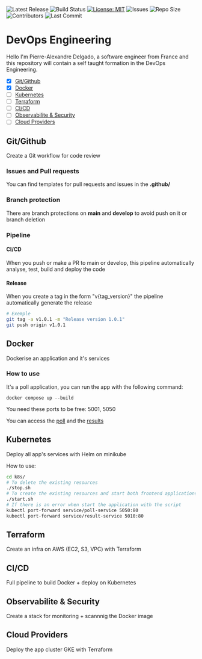![Latest Release](https://img.shields.io/github/v/release/TheRealPad/devopsEngineering?label=latest%20release)
![Build Status](https://github.com/TheRealPad/devopsEngineering/actions/workflows/ci.yml/badge.svg)
[![License: MIT](https://img.shields.io/badge/License-MIT-yellow.svg)](https://opensource.org/licenses/MIT)
![Issues](https://img.shields.io/github/issues/TheRealPad/devopsEngineering)
![Repo Size](https://img.shields.io/github/repo-size/TheRealPad/devopsEngineering)
![Contributors](https://img.shields.io/github/contributors/TheRealPad/devopsEngineering)
![Last Commit](https://img.shields.io/github/last-commit/TheRealPad/devopsEngineering)

# DevOps Engineering

Hello I'm Pierre-Alexandre Delgado, a software engineer from France and this repository will contain a self taught formation in the DevOps Engineering.

- [x] [Git/Github](#gitgithub)
- [x] [Docker](#docker)
- [ ] [Kubernetes](#kubernetes)
- [ ] [Terraform](#terraform)
- [ ] [CI/CD](#cicd-1)
- [ ] [Observabilite & Security](#observabilite--security)
- [ ] [Cloud Providers](#cloud-providers)

## Git/Github

Create a Git workflow for code review

### Issues and Pull requests

You can find templates for pull requests and issues in the **.github/**

### Branch protection

There are branch protections on **main** and **develop** to avoid push on it or branch deletion

### Pipeline

#### CI/CD

When you push or make a PR to main or develop, this pipeline automatically analyse, test, build and deploy the code

#### Release

When you create a tag in the form "v{tag_version}" the pipeline automatically generate the release

```bash
# Exemple
git tag -a v1.0.1 -m "Release version 1.0.1"
git push origin v1.0.1
```

## Docker

Dockerise an application and it's services

### How to use

It's a poll application, you can run the app with the following command:
```
docker compose up --build
```

You need these ports to be free: 5001, 5050

You can access the [poll](http://localhost:5050/) and the [results](http://localhost:5001/)

## Kubernetes

Deploy all app's services with Helm on minikube

How to use:
```bash
cd k8s/
# To delete the existing resources
./stop.sh
# To create the existing resources and start both frontend applications
./start.sh
# If there is an error when start the application with the script
kubectl port-forward service/poll-service 5050:80
kubectl port-forward service/result-service 5010:80
```

## Terraform
Create an infra on AWS (EC2, S3, VPC) with Terraform

## CI/CD

Full pipeline to build Docker + deploy on Kubernetes

## Observabilite & Security

Create a stack for monitoring + scannnig the Docker image

## Cloud Providers

Deploy the app cluster GKE with Terraform
